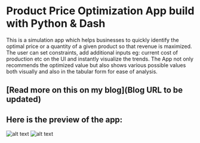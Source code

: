 # Product Price Optimization App build with Python & Dash
This is a simulation app which helps businesses to quickly identify the optimal price or a quantity of a given product so that revenue is maximized. The user can set constraints, add additional inputs eg: current cost of production etc on the UI and instantly visualize the trends. The App not only recommends the optimized value but also shows various possible values both visually and also in the tabular form for ease of analysis. 

## [Read more on this on my blog](Blog URL to be updated)

## Here is the preview of the app:</br>
![alt text](https://github.com/amitvkulkarni/Data-Apps/blob/0a53fc7180efe3045cdfb74861b76d85857ff96a/Customer%20Loyalty%20Program/Images/Home1.PNG)
![alt text](https://github.com/amitvkulkarni/Data-Apps/blob/0a53fc7180efe3045cdfb74861b76d85857ff96a/Customer%20Loyalty%20Program/Images/Home2.PNG)

